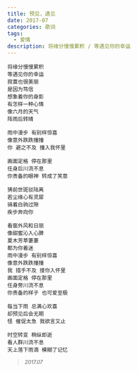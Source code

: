 ```yaml
---
title: 预见，遇见
date: 2017-07
categories: 歌词
tags:
  - 爱情
description: 将缘分慢慢累积 / 等遇见你的幸运
---
```


```
将缘分慢慢累积
等遇见你的幸运
寂寞也很美丽
是因为笃信
想象着你的身影
有怎样一种心情
像六月的天气
阵雨后转晴

雨中漫步 有别样惊喜
像意外跌跌撞撞
你 避之不及 撞入我怀里

画面定格 停在那里
任身后川流不息
你责备的眼神 转成了笑意

猜前世斑驳陆离
若尘缘心有灵犀
骑着白驹过隙
疾步奔向你

看窗外风和日丽
像甜蜜沁入心脾
夏木芳草萋萋
都为你着迷
雨中漫步 有别样惊喜
像意外跌跌撞撞
我 措手不及 搂你入怀里
画面定格 停在那里
任身旁川流不息
你责备的样子 也可爱至极

每当下雨 总满心欢喜
却预见后会无期
怪 催促太急 我欲言又止

时空转变 稍纵即逝
看人群川流不息
天上落下雨滴 模糊了记忆
```
<blockquote>
<p><small><i>2017.07</i></small></p>
</blockquote>
